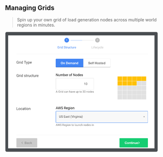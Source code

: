 ## Managing Grids

> Spin up your own grid of load generation nodes across multiple world regions in minutes.

![](images/managing-grids.png)
